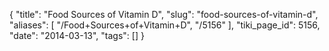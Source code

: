 {
    "title": "Food Sources of Vitamin D",
    "slug": "food-sources-of-vitamin-d",
    "aliases": [
        "/Food+Sources+of+Vitamin+D",
        "/5156"
    ],
    "tiki_page_id": 5156,
    "date": "2014-03-13",
    "tags": []
}